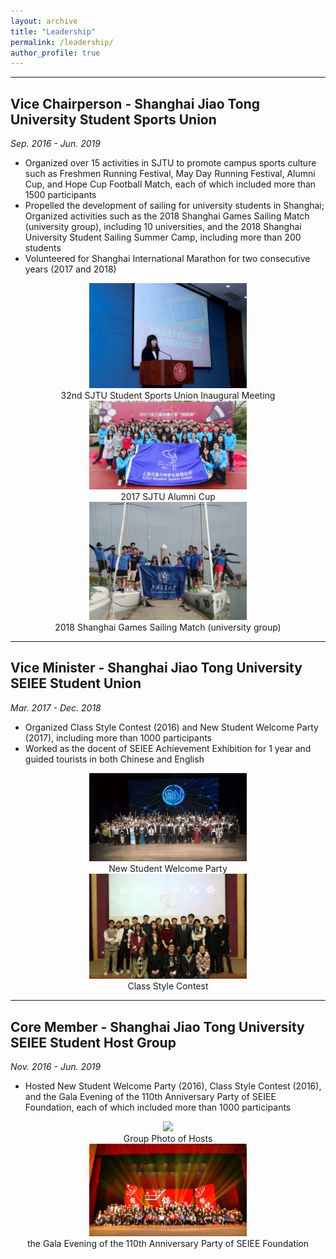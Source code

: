 ```yaml
---
layout: archive
title: "Leadership"
permalink: /leadership/
author_profile: true
---
```

------

## Vice Chairperson - Shanghai Jiao Tong University Student Sports Union <br/>
*Sep. 2016 - Jun. 2019*
- Organized over 15 activities in SJTU to promote campus sports culture such as Freshmen Running Festival, May Day Running Festival, Alumni Cup, and Hope Cup Football Match, each of which included more than 1500 participants
- Propelled the development of sailing for university students in Shanghai; Organized activities such as the 2018 Shanghai Games Sailing Match (university group), including 10 universities, and the 2018 Shanghai University Student
Sailing Summer Camp, including more than 200 students
- Volunteered for Shanghai International Marathon for two consecutive years (2017 and 2018)
<center>
<img src="https://raw.githubusercontent.com/Julia0524/Julia0524.github.io/master/images/sports8.jpg" width = "50%"/>
<br/>
<span>32nd SJTU Student Sports Union Inaugural Meeting</span>
<br/>
<img src="https://raw.githubusercontent.com/Julia0524/Julia0524.github.io/master/images/sports4.jpg" width = "50%"/>
<br/>
<span>2017 SJTU Alumni Cup</span>
<br/>
<img src="https://raw.githubusercontent.com/Julia0524/Julia0524.github.io/master/images/sports2.jpg" width = "50%"/>
<br/>
<span>2018 Shanghai Games Sailing Match (university group)</span>
</center>

------

## Vice Minister - Shanghai Jiao Tong University SEIEE Student Union <br/>
*Mar. 2017 - Dec. 2018*
- Organized Class Style Contest (2016) and New Student Welcome Party (2017), including more than 1000 participants
- Worked as the docent of SEIEE Achievement Exhibition for 1 year and guided tourists in both Chinese and English
<center>
<img src="https://raw.githubusercontent.com/Julia0524/Julia0524.github.io/master/images/host7.jpg" width = "50%"/>
  <br/>
<span>New Student Welcome Party</span>
<br/>
<img src="https://raw.githubusercontent.com/Julia0524/Julia0524.github.io/master/images/host8.jpg" width = "50%"/>
  <br/>
<span>Class Style Contest</span>
</center>

------

## Core Member - Shanghai Jiao Tong University SEIEE Student Host Group <br/>
*Nov. 2016 - Jun. 2019*
- Hosted New Student Welcome Party (2016), Class Style Contest (2016), and the Gala Evening of the 110th Anniversary Party of SEIEE Foundation, each of which included more than 1000 participants
<center>
<img src="https://raw.githubusercontent.com/Julia0524/Julia0524.github.io/master/images/host2.jpg" width = "50%"/>
  <br/>
<span>Group Photo of Hosts</span>
<br/>
<img src="https://raw.githubusercontent.com/Julia0524/Julia0524.github.io/master/images/host1.jpg" width = "50%"/>
  <br/>
<span>the Gala Evening of the 110th Anniversary Party of SEIEE Foundation</span>
</center>
